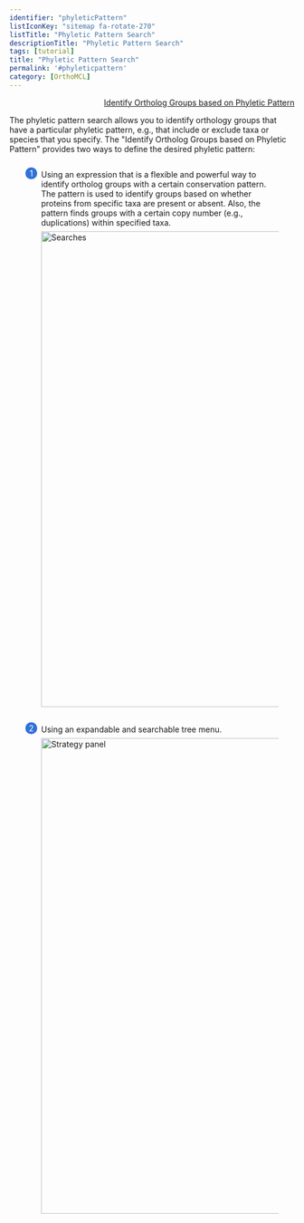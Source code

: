 ```yaml
---
identifier: "phyleticPattern"
listIconKey: "sitemap fa-rotate-270"
listTitle: "Phyletic Pattern Search"
descriptionTitle: "Phyletic Pattern Search"
tags: [tutorial]
title: "Phyletic Pattern Search"
permalink: '#phyleticpattern'
category: [OrthoMCL]
---
```

<style>
  .search-strategies-feature {
    margin: auto;
  }
  .search-strategies-feature--panels {
    display: flex;
    flex-wrap: wrap;
    align-items: flex-start;
    counter-reset: panel;
  }
  .search-strategies-feature--panels > * {
    overflow: hidden;
    margin: 0 2em;
  }
  .search-strategies-feature--panels > * > div {
    margin-top: 1em;
    margin-left: 2em;
    position: relative;
  }
  .search-strategies-feature--panels > * img {
    margin-left: 2em;
  }
  .search-strategies-feature--panels > * > div:before {
    counter-increment: panel;
    content: counter(panel);
    background: #3171d8;
    border-radius: 1em;
    height: 1.5em;
    width: 1.5em;
    display: inline-flex;
    justify-content: center;
    align-items: center;
    margin-right: .5em;
    color: white;
    position: absolute;
    left: -2em;
    top: -0.25em;
  }
   #topright {
     text-align: right;
  }
</style>
<div id="topright">
  <a href="/a/app/search/group/GroupsByPhyleticPattern">Identify Ortholog Groups based on Phyletic Pattern</a>
</div>
<div class="search-strategies-feature">
  <p>The phyletic pattern search allows you to identify orthology groups that have a particular phyletic pattern, e.g., that include or exclude taxa or species that you specify. The "Identify Ortholog Groups based on Phyletic Pattern" provides two ways to define the desired phyletic pattern:</p>
  <div class="search-strategies-feature--panels">
    <div>
      <div>Using an expression that is a flexible and powerful way to identify ortholog groups with a certain conservation pattern. The pattern is used to identify groups based on whether proteins from specific taxa are present or absent. Also, the pattern finds groups with a certain copy number (e.g., duplications) within specified taxa.</div>
      <img style="width: 60em; margin-top: .5em; margin-left: 2em;" src="{{ "/assets/images/resources_tools/phyleticexpression.png" | absolute_url }}" alt="Searches"/><br/><br/>
    </div>
    <div>
      <div>Using an expandable and searchable tree menu.   </div>
      <img style="width: 60em; margin-top: .5em; margin-left: 2em;" src="{{ "/assets/images/resources_tools/phyletictree.png" | absolute_url }}" alt="Strategy panel"/><br/><br/>
    </div>
    


  </div>
</div>
